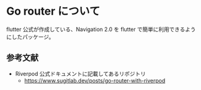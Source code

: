 # Go router について

flutter 公式が作成している、Navigation 2.0 を flutter で簡単に利用できるようにしたパッケージ。

## 参考文献

- Riverpod 公式ドキュメントに記載してあるリポジトリ
  - https://www.sugitlab.dev/posts/go-router-with-riverpod
